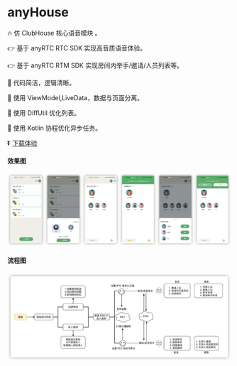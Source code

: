 # anyHouse

🔥 仿 ClubHouse 核心语音模块 。

👉 基于 anyRTC RTC SDK 实现高音质语音体验。

👉 基于 anyRTC RTM SDK 实现房间内举手/邀请/人员列表等。

🥰 代码简洁，逻辑清晰。

👀 使用 ViewModel,LiveData，数据与页面分离。

🌲 使用 DiffUtil 优化列表。

🌝 使用 Kotlin 协程优化异步任务。

⏬ [下载体验](https://www.pgyer.com/dccE) 

#### 效果图

![](https://github.com/anyRTC-UseCase/anyHouse/blob/master/Android/AnyHouse/img/preview.jpg)

#### 流程图

![](https://github.com/anyRTC-UseCase/anyHouse/blob/master/Android/AnyHouse/img/anyhouse.jpg)

